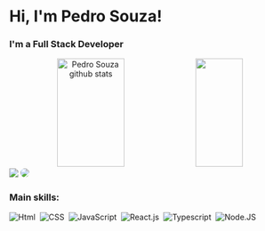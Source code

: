 <h1>Hi, I'm Pedro Souza!</h1>

### I'm a Full Stack Developer
<div align="center">  
  <img width="49%" height="195px" src="https://github-readme-stats.vercel.app/api?username=PedroSzSantana&show_icons=true&count_private=true&hide_border=true&title_color=6495ED&icon_color=ffff&text_color=ffff&bg_color=0d1117" alt="Pedro Souza github stats" /> 
  <img width="41%" height="195px" src="https://github-readme-stats.vercel.app/api/top-langs/?username=PedroSzSantana&layout=compact&hide_border=true&title_color=6495ED&text_color=ffff&bg_color=0d1117" />
</div>

<div align="start"> 
<a href = "mailto:pedrosouza-s@hotmail.com"> <img src="https://img.shields.io/badge/Gmail-D14836?style=for-the-badge&logo=gmail&logoColor=white" target="_blank"></a>
<a href="https://www.linkedin.com/in/pedro-souza-3ab330226/" target="_blank"><img src="https://img.shields.io/badge/-LinkedIn-%230077B5?style=for-the-badge&logo=linkedin&logoColor=white" style="border-radius: 30px" target="_blank"></a> 
</div>

 ### Main skills:
![Html](https://img.shields.io/badge/HTML5-E34F26?style=for-the-badge&logo=html5&logoColor=white)&nbsp;
![CSS](https://img.shields.io/badge/CSS3-1572B6?style=for-the-badge&logo=css3&logoColor=white)&nbsp;
![JavaScript](https://img.shields.io/badge/JavaScript-323330?style=for-the-badge&logo=javascript&logoColor=F7DF1E)&nbsp;
![React.js](https://img.shields.io/badge/React-20232A?style=for-the-badge&logo=react&logoColor=61DAFB)&nbsp;
![Typescript](https://img.shields.io/badge/TypeScript-007ACC?style=for-the-badge&logo=typescript&logoColor=white)&nbsp;
![Node.JS](https://img.shields.io/badge/Node.js-339933?style=for-the-badge&logo=nodedotjs&logoColor=white)&nbsp;

  
